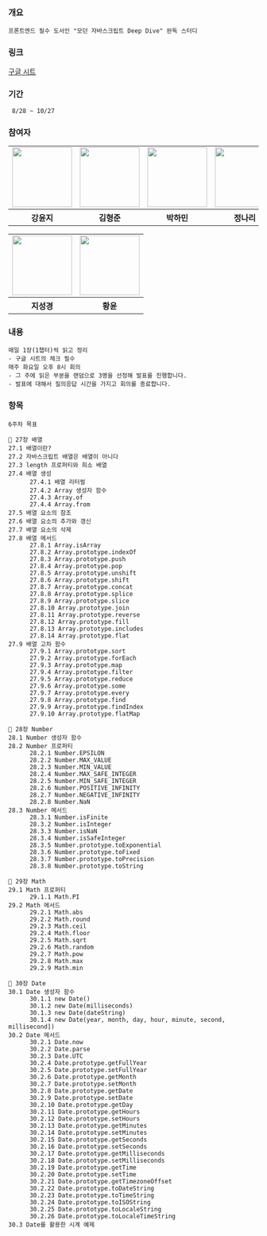 ### 개요
```
프론트엔드 필수 도서인 "모던 자바스크립트 Deep Dive" 완독 스터디
```

### 링크
<a href="https://docs.google.com/spreadsheets/d/1-7V_po0-FyWRaT8_um9nPkDPbdeEb2qPtAo8PAUI5G8/edit?usp=sharing">구글 시트</a>

### 기간
```
 8/28 ~ 10/27
```

### 참여자

<table>
  <tr>
    <td>
      <a href="https://github.com/dbswl701">
        <img src="https://avatars.githubusercontent.com/u/73208914?s=96&v=4" width="120px" height="120px"/>
      </a>  
    </td>
     <td>
      <a href="https://github.com/hyungchunKim">
        <img src="https://avatars.githubusercontent.com/u/131167225?s=96&v=4" width="120px" height="120px"/>
      </a>  
    </td>
     <td>
      <a href="https://github.com/mintmin0320">
        <img src="https://avatars.githubusercontent.com/u/114549939?s=96&v=4" width="120px" height="120px"/>
      </a>  
    </td>
    <td>
      <a href="https://github.com/naringst">
        <img src="https://avatars.githubusercontent.com/u/92130993?s=96&v=4" width="120px" height="120px"/>
      </a>  
    </td>
  </tr>
  <tr>
    <th>
      강윤지
    </th>
    <th>
      김형준
    </th>
    <th>
      박하민
    </th>
    <th>
      정나리
    </th>
  </tr>
</table>

<table>
  <tr>
    
  <td>
      <a href="https://github.com/zivivle">
        <img src="https://avatars.githubusercontent.com/u/123868471?v=4" width="120px" height="120px"/>
      </a>
    </td>
    <td>
      <a href="https://github.com/summermong">
        <img src="https://avatars.githubusercontent.com/u/124887974?s=96&v=4" width="120px" height="120px"/>
      </a>
    </td>
  </tr>
  <tr>
    <th>
       지성경
    </th>
    <th>
       황윤
    </th>
  </tr>
</table>

### 내용
```
매일 1장(1챕터)씩 읽고 정리
- 구글 시트의 체크 필수
매주 화요일 오후 8시 회의
- 그 주에 읽은 부분을 랜덤으로 3명을 선정해 발표를 진행합니다.
- 발표에 대해서 질의응답 시간을 가지고 회의를 종료합니다.
```


### 항목
```
6주차 목표 

📌 27장 배열
27.1 배열이란?
27.2 자바스크립트 배열은 배열이 아니다
27.3 length 프로퍼티와 희소 배열
27.4 배열 생성
      27.4.1 배열 리터럴
      27.4.2 Array 생성자 함수
      27.4.3 Array.of
      27.4.4 Array.from
27.5 배열 요소의 참조
27.6 배열 요소의 추가와 갱신
27.7 배열 요소의 삭제
27.8 배열 메서드
      27.8.1 Array.isArray
      27.8.2 Array.prototype.indexOf
      27.8.3 Array.prototype.push
      27.8.4 Array.prototype.pop
      27.8.5 Array.prototype.unshift
      27.8.6 Array.prototype.shift
      27.8.7 Array.prototype.concat
      27.8.8 Array.prototype.splice
      27.8.9 Array.prototype.slice
      27.8.10 Array.prototype.join
      27.8.11 Array.prototype.reverse
      27.8.12 Array.prototype.fill
      27.8.13 Array.prototype.includes
      27.8.14 Array.prototype.flat
27.9 배열 고차 함수
      27.9.1 Array.prototype.sort
      27.9.2 Array.prototype.forEach
      27.9.3 Array.prototype.map
      27.9.4 Array.prototype.filter
      27.9.5 Array.prototype.reduce
      27.9.6 Array.prototype.some
      27.9.7 Array.prototype.every
      27.9.8 Array.prototype.find
      27.9.9 Array.prototype.findIndex
      27.9.10 Array.prototype.flatMap

📌 28장 Number
28.1 Number 생성자 함수
28.2 Number 프로퍼티
      28.2.1 Number.EPSILON
      28.2.2 Number.MAX_VALUE
      28.2.3 Number.MIN_VALUE
      28.2.4 Number.MAX_SAFE_INTEGER
      28.2.5 Number.MIN_SAFE_INTEGER
      28.2.6 Number.POSITIVE_INFINITY
      28.2.7 Number.NEGATIVE_INFINITY
      28.2.8 Number.NaN
28.3 Number 메서드
      28.3.1 Number.isFinite
      28.3.2 Number.isInteger
      28.3.3 Number.isNaN
      28.3.4 Number.isSafeInteger
      28.3.5 Number.prototype.toExponential
      28.3.6 Number.prototype.toFixed
      28.3.7 Number.prototype.toPrecision
      28.3.8 Number.prototype.toString

📌 29장 Math
29.1 Math 프로퍼티
      29.1.1 Math.PI
29.2 Math 메서드
      29.2.1 Math.abs
      29.2.2 Math.round
      29.2.3 Math.ceil
      29.2.4 Math.floor
      29.2.5 Math.sqrt
      29.2.6 Math.random
      29.2.7 Math.pow
      29.2.8 Math.max
      29.2.9 Math.min

📌 30장 Date
30.1 Date 생성자 함수
      30.1.1 new Date()
      30.1.2 new Date(milliseconds)
      30.1.3 new Date(dateString)
      30.1.4 new Date(year, month, day, hour, minute, second, millisecond])
30.2 Date 메서드
      30.2.1 Date.now
      30.2.2 Date.parse
      30.2.3 Date.UTC
      30.2.4 Date.prototype.getFullYear
      30.2.5 Date.prototype.setFullYear
      30.2.6 Date.prototype.getMonth
      30.2.7 Date.prototype.setMonth
      30.2.8 Date.prototype.getDate
      30.2.9 Date.prototype.setDate
      30.2.10 Date.prototype.getDay
      30.2.11 Date.prototype.getHours
      30.2.12 Date.prototype.setHours
      30.2.13 Date.prototype.getMinutes
      30.2.14 Date.prototype.setMinutes
      30.2.15 Date.prototype.getSeconds
      30.2.16 Date.prototype.setSeconds
      30.2.17 Date.prototype.getMilliseconds
      30.2.18 Date.prototype.setMilliseconds
      30.2.19 Date.prototype.getTime
      30.2.20 Date.prototype.setTime
      30.2.21 Date.prototype.getTimezoneOffset
      30.2.22 Date.prototype.toDateString
      30.2.23 Date.prototype.toTimeString
      30.2.24 Date.prototype.toISOString
      30.2.25 Date.prototype.toLocaleString
      30.2.26 Date.prototype.toLocaleTimeString
30.3 Date를 활용한 시계 예제

```
